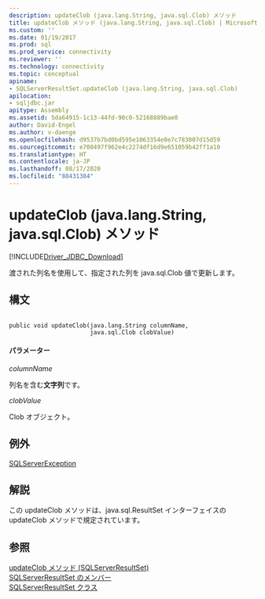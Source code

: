 ```yaml
---
description: updateClob (java.lang.String, java.sql.Clob) メソッド
title: updateClob メソッド (java.lang.String, java.sql.Clob) | Microsoft Docs
ms.custom: ''
ms.date: 01/19/2017
ms.prod: sql
ms.prod_service: connectivity
ms.reviewer: ''
ms.technology: connectivity
ms.topic: conceptual
apiname:
- SQLServerResultSet.updateClob (java.lang.String, java.sql.Clob)
apilocation:
- sqljdbc.jar
apitype: Assembly
ms.assetid: 5da64915-1c13-44fd-90c0-52168889bae0
author: David-Engel
ms.author: v-daenge
ms.openlocfilehash: d9537b7bd0bd595e1063354e0e7c783007d15d59
ms.sourcegitcommit: e700497f962e4c2274df16d9e651059b42ff1a10
ms.translationtype: HT
ms.contentlocale: ja-JP
ms.lasthandoff: 08/17/2020
ms.locfileid: "88431384"
---
```

# <a name="updateclob-method-javalangstring-javasqlclob"></a>updateClob (java.lang.String, java.sql.Clob) メソッド
[!INCLUDE[Driver_JDBC_Download](../../../includes/driver_jdbc_download.md)]

  渡された列名を使用して、指定された列を java.sql.Clob 値で更新します。  
  
## <a name="syntax"></a>構文  
  
```  
  
public void updateClob(java.lang.String columnName,  
                       java.sql.Clob clobValue)  
```  
  
#### <a name="parameters"></a>パラメーター  
 *columnName*  
  
 列名を含む**文字列**です。  
  
 *clobValue*  
  
 Clob オブジェクト。  
  
## <a name="exceptions"></a>例外  
 [SQLServerException](../../../connect/jdbc/reference/sqlserverexception-class.md)  
  
## <a name="remarks"></a>解説  
 この updateClob メソッドは、java.sql.ResultSet インターフェイスの updateClob メソッドで規定されています。  
  
## <a name="see-also"></a>参照  
 [updateClob メソッド &#40;SQLServerResultSet&#41;](../../../connect/jdbc/reference/updateclob-method-sqlserverresultset.md)   
 [SQLServerResultSet のメンバー](../../../connect/jdbc/reference/sqlserverresultset-members.md)   
 [SQLServerResultSet クラス](../../../connect/jdbc/reference/sqlserverresultset-class.md)  
  
  
